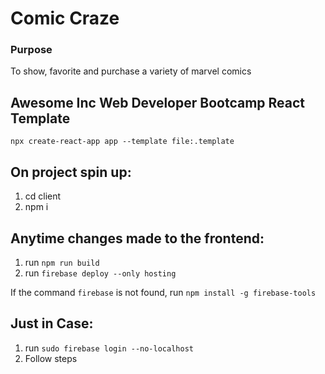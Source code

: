 # Comic Craze
### Purpose
To show, favorite and purchase a variety of marvel comics

## Awesome Inc Web Developer Bootcamp React Template

```
npx create-react-app app --template file:.template
```

## On project spin up:
1. cd client
2. npm i

## Anytime changes made to the frontend:

1. run `npm run build`
2. run `firebase deploy --only hosting`

If the command `firebase` is not found, run `npm install -g firebase-tools`

## Just in Case:
1. run `sudo firebase login --no-localhost`
2. Follow steps
